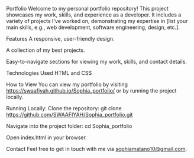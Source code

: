 Portfolio
Welcome to my personal portfolio repository! This project showcases my work, skills, and experience as a developer. It includes a variety of projects I've worked on, demonstrating my expertise in [list your main skills, e.g., web development, software engineering, design, etc.].

Features
A responsive, user-friendly design.

A collection of my best projects.

Easy-to-navigate sections for viewing my work, skills, and contact details.

Technologies Used
HTML and CSS



How to View
You can view my portfolio by visiting https://swaafiyah.github.io/Sophia_portfolio/ or by running the project locally.

Running Locally:
Clone the repository:
git clone https://github.com/SWAAFIYAH/Sophia_portfolio.git

Navigate into the project folder:
cd Sophia_portfolio

Open index.html in your browser.

Contact
Feel free to get in touch with me via sophiamatano10@gmail.com.
